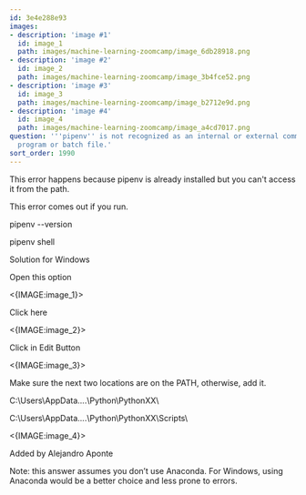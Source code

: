 ```yaml
---
id: 3e4e288e93
images:
- description: 'image #1'
  id: image_1
  path: images/machine-learning-zoomcamp/image_6db28918.png
- description: 'image #2'
  id: image_2
  path: images/machine-learning-zoomcamp/image_3b4fce52.png
- description: 'image #3'
  id: image_3
  path: images/machine-learning-zoomcamp/image_b2712e9d.png
- description: 'image #4'
  id: image_4
  path: images/machine-learning-zoomcamp/image_a4cd7017.png
question: '''pipenv'' is not recognized as an internal or external command, operable
  program or batch file.'
sort_order: 1990
---
```


This error happens because pipenv is already installed but you can't access it from the path.

This error comes out if you run.

pipenv  --version

pipenv shell

Solution for Windows

Open this option

<{IMAGE:image_1}>

Click here

<{IMAGE:image_2}>

Click in Edit Button

<{IMAGE:image_3}>

Make sure the next two locations are on the PATH, otherwise, add it.

C:\Users\AppData\....\Python\PythonXX\

C:\Users\AppData\....\Python\PythonXX\Scripts\

<{IMAGE:image_4}>

Added by Alejandro Aponte

Note: this answer assumes you don’t use Anaconda. For Windows, using Anaconda would be a better choice and less prone to errors.

